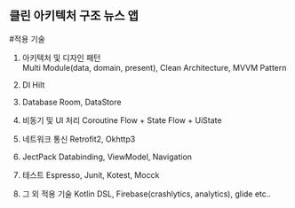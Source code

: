 
## 클린 아키텍처 구조 뉴스 앱

#적용 기술

1. 아키텍처 및 디자인 패턴<br>
    Multi Module(data, domain, present), Clean Architecture, MVVM Pattern

2. DI
    Hilt

3. Database
    Room, DataStore

4. 비동기 및 UI 처리
    Coroutine Flow + State Flow + UiState

5. 네트워크 통신
    Retrofit2, Okhttp3

6. JectPack
    Databinding, ViewModel, Navigation

7. 테스트
    Espresso, Junit, Kotest, Mocck

8. 그 외 적용 기술
   Kotlin DSL, Firebase(crashlytics, analytics), glide etc..
        
